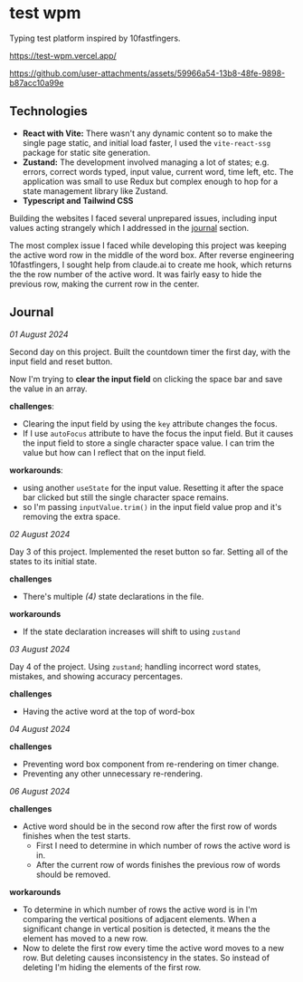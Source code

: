 # test wpm
Typing test platform inspired by 10fastfingers.

https://test-wpm.vercel.app/

https://github.com/user-attachments/assets/59966a54-13b8-48fe-9898-b87acc10a99e

## Technologies
- **React with Vite:** There wasn't any dynamic content so to make the single page static, and initial load faster, I used the `vite-react-ssg` package
for static site generation.
- **Zustand:** The development involved managing a lot of states; e.g. errors, correct words typed, input value, current word, time left, etc. The application was small to use Redux but complex enough to hop for a state management library like Zustand.
- **Typescript and Tailwind CSS**


Building the websites I faced several unprepared issues, including input values acting strangely which I addressed in the [journal](#Journal) section.

The most complex issue I faced while developing this project was keeping the active word row in the middle of the word box. After reverse engineering 10fastfingers, I sought help from claude.ai to create me hook, which returns the the row number of the active word. It was fairly easy to hide the previous row, making the current row in the center.

## Journal

*01 August 2024*

Second day on this project. Built the countdown timer the first day, with the input field and reset button. 

Now I'm trying to **clear the input field** on clicking the space bar and save the value in an array.

**challenges**:
- Clearing the input field by using the `key` attribute changes the focus.
- If I use `autoFocus` attribute to have the focus the input field. But it causes the input field to store a single character space value. I can trim the value but how can I reflect that on the input field.

**workarounds**:
- using another `useState` for the input value. Resetting it after the space bar clicked but still the single character space remains. 
- so I'm passing `inputValue.trim()` in the input field value prop and it's removing the extra space.

*02 August 2024*

Day 3 of this project. Implemented the reset button so far. Setting all of the states to its initial state.

**challenges**
- There's multiple *(4)* state declarations in the file. 

**workarounds**
- If the state declaration increases will shift to using `zustand`

*03 August 2024*

Day 4 of the project. Using `zustand`; handling incorrect word states, mistakes, and showing accuracy percentages.

**challenges**
- Having the active word at the top of word-box

*04 August 2024*

**challenges**
- Preventing word box component from re-rendering on timer change.
- Preventing any other unnecessary re-rendering.

*06 August 2024*

**challenges**
- Active word should be in the second row after the first row of words finishes when the test starts.
  - First I need to determine in which number of rows the active word is in.
  - After the current row of words finishes the previous row of words should be removed.

**workarounds**
- To determine in which number of rows the active word is in I'm comparing the vertical positions of adjacent elements. When a significant change in vertical position is detected, it means the the element has moved to a new row.
- Now to delete the first row every time the active word moves to a new row. But deleting causes inconsistency in the states. So instead of deleting I'm hiding the elements of the first row.


